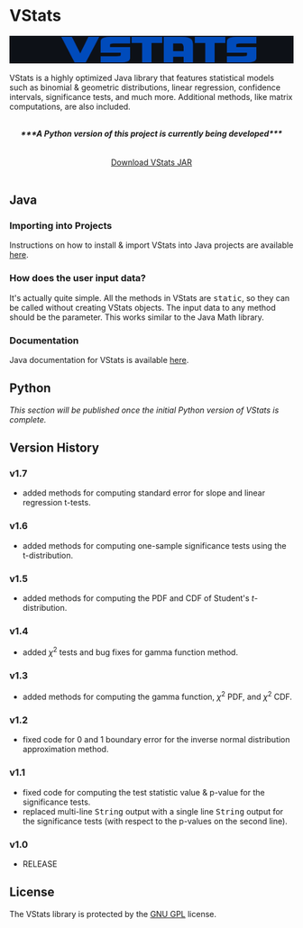 # VStats

<p align="center">
  <img src="images_README/vstatslogo.png" width="570">
</p>

VStats is a highly optimized Java library that features statistical models such as binomial & geometric distributions, linear regression, confidence intervals, significance tests, and much more. Additional methods, like matrix computations, are also included. 

<br>

<center><b><i>***A Python version of this project is currently being developed***</i></b></center>
<br>
<br>
<center><a href="https://captmd-11.github.io/blog/vstats/" target="_blank">Download VStats JAR</a></center>

<br>

## Java

### Importing into Projects 

Instructions on how to install & import VStats into Java projects are available <a target="_blank" href="https://captmd-11.github.io/blog/misc_instructions/howtoimportjavalibrary.html">here</a>. 


### How does the user input data? 

It's actually quite simple. All the methods in VStats are <samp>static</samp>, so they can be called without creating VStats objects. The input data to any method should be the parameter. This works similar to the Java Math library. 

### Documentation 

Java documentation for VStats is available <a target="_blank" href="https://captmd-11.github.io/blog/vstats/VStats.html">here</a>. 

## Python

<i>This section will be published once the initial Python version of VStats is complete. </i>

## Version History

### v1.7
- added methods for computing standard error for slope and linear regression t-tests. 

### v1.6
- added methods for computing one-sample significance tests using the t-distribution. 

### v1.5
- added methods for computing the PDF and CDF of Student's $t$-distribution. 

### v1.4 
- added $\chi^2$ tests and bug fixes for gamma function method. 

### v1.3
- added methods for computing the gamma function, $\chi^2$ PDF, and $\chi^2$ CDF. 

### v1.2
- fixed code for 0 and 1 boundary error for the inverse normal distribution approximation method. 

### v1.1
- fixed code for computing the test statistic value & p-value for the significance tests. 
- replaced multi-line <samp>String</samp> output with a single line <samp>String</samp> output for the significance tests (with respect to the p-values on the second line). 

### v1.0
- RELEASE

## License 

The VStats library is protected by the <a href="https://github.com/CaptMD-11/VStats/blob/master/LICENSE.txt" target="_blank">GNU GPL</a> license. 
